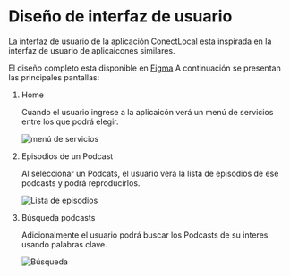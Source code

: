 # Diseño de interfaz de usuario

La interfaz de usuario de la aplicación ConectLocal esta inspirada en la interfaz de usuario de
aplicaicones similares.

El diseño completo esta disponible
en [Figma](https://www.figma.com/design/QbyfAC4kDzlfa9X1VdgjlC/Untitled?node-id=0-1&node-type=CANVAS&t=qf5PilVE82HXPxsT-0)
A continuación se
presentan las principales pantallas:

1. Home 

   Cuando el usuario ingrese a la aplicaicón verá un menú de servicios entre los que podrá elegir.

   ![menú de servicios](images/interfaz1.png)

2. Episodios de un Podcast

   Al seleccionar un Podcats, el usuario verá la lista de episodios de ese podcasts y podrá
   reproducirlos.

   ![Lista de episodios](images/EpisodesPlaying.png)

3. Búsqueda podcasts

   Adicionalmente el usuario podrá buscar los Podcasts de su interes usando palabras clave.

   ![Búsqueda](images/Search.png)
